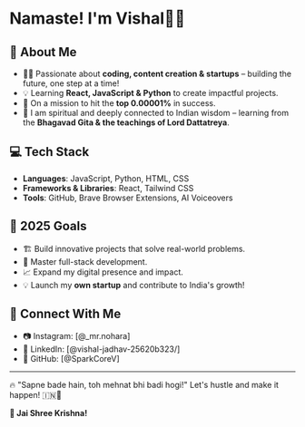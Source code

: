 # Namaste! I'm Vishal🚀🔥


## 🚀 About Me

- 👨‍💻 Passionate about **coding, content creation & startups** – building the future, one step at a time!
- 💡 Learning **React, JavaScript & Python** to create impactful projects.
- 🎯 On a mission to hit the **top 0.00001%** in success.
- 🌿 I am spiritual and deeply connected to Indian wisdom – learning from the **Bhagavad Gita & the teachings of Lord Dattatreya**.

## 💻 Tech Stack

- **Languages**: JavaScript, Python, HTML, CSS
- **Frameworks & Libraries**: React, Tailwind CSS
- **Tools**: GitHub, Brave Browser Extensions, AI Voiceovers

## 🎯 2025 Goals

- 🏗 Build innovative projects that solve real-world problems.
- 🚀 Master full-stack development.
- 📈 Expand my digital presence and impact.
- 💡 Launch my **own startup** and contribute to India's growth!

## 🔗 Connect With Me

- 📷 Instagram: [@_mr.nohara]
- 🔗 LinkedIn: [@vishal-jadhav-25620b323/]
- 📝 GitHub: [@SparkCoreV]

---

🔥 "Sapne bade hain, toh mehnat bhi badi hogi!" Let's hustle and make it happen! 🇮🇳🚀

**🙏 Jai Shree Krishna!**
